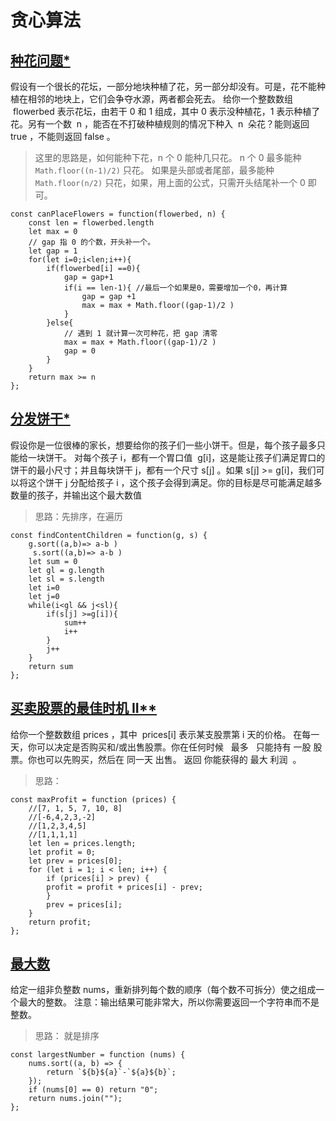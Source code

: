 # 贪心算法

## [种花问题\*](https://leetcode.cn/problems/can-place-flowers/)

假设有一个很长的花坛，一部分地块种植了花，另一部分却没有。可是，花不能种植在相邻的地块上，它们会争夺水源，两者都会死去。
给你一个整数数组  flowerbed 表示花坛，由若干 0 和 1 组成，其中 0 表示没种植花，1 表示种植了花。另有一个数  n ，能否在不打破种植规则的情况下种入  n  朵花？能则返回 true ，不能则返回 false 。

> 这里的思路是，如何能种下花，n 个 0 能种几只花。 n 个 0 最多能种 `Math.floor((n-1)/2)` 只花。 如果是头部或者尾部，最多能种 `Math.floor(n/2)` 只花，如果，用上面的公式，只需开头结尾补一个 0 即可。

```
const canPlaceFlowers = function(flowerbed, n) {
    const len = flowerbed.length
    let max = 0
    // gap 指 0 的个数，开头补一个。
    let gap = 1
    for(let i=0;i<len;i++){
        if(flowerbed[i] ==0){
            gap = gap+1
            if(i == len-1){ //最后一个如果是0，需要增加一个0，再计算
                gap = gap +1
                max = max + Math.floor((gap-1)/2 )
            }
        }else{
            // 遇到 1 就计算一次可种花，把 gap 清零
            max = max + Math.floor((gap-1)/2 )
            gap = 0
        }
    }
    return max >= n
};
```

## [分发饼干\*](https://leetcode.cn/problems/assign-cookies/)

假设你是一位很棒的家长，想要给你的孩子们一些小饼干。但是，每个孩子最多只能给一块饼干。
对每个孩子 i，都有一个胃口值  g[i]，这是能让孩子们满足胃口的饼干的最小尺寸；并且每块饼干 j，都有一个尺寸 s[j] 。如果 s[j] >= g[i]，我们可以将这个饼干 j 分配给孩子 i ，这个孩子会得到满足。你的目标是尽可能满足越多数量的孩子，并输出这个最大数值

> 思路：先排序，在遍历

```
const findContentChildren = function(g, s) {
    g.sort((a,b)=> a-b )
     s.sort((a,b)=> a-b )
    let sum = 0
    let gl = g.length
    let sl = s.length
    let i=0
    let j=0
    while(i<gl && j<sl){
        if(s[j] >=g[i]){
            sum++
            i++
        }
        j++
    }
    return sum
};
```

## [买卖股票的最佳时机 II\*\*](https://leetcode.cn/problems/best-time-to-buy-and-sell-stock-ii)

给你一个整数数组 prices ，其中  prices[i] 表示某支股票第 i 天的价格。
在每一天，你可以决定是否购买和/或出售股票。你在任何时候   最多   只能持有 一股 股票。你也可以先购买，然后在 同一天 出售。
返回 你能获得的 最大 利润  。

> 思路：

```
const maxProfit = function (prices) {
    //[7, 1, 5, 7, 10, 8]
    //[-6,4,2,3,-2]
    //[1,2,3,4,5]
    //[1,1,1,1]
    let len = prices.length;
    let profit = 0;
    let prev = prices[0];
    for (let i = 1; i < len; i++) {
        if (prices[i] > prev) {
        profit = profit + prices[i] - prev;
        }
        prev = prices[i];
    }
    return profit;
};
```

## [最大数](https://leetcode.cn/problems/largest-number/)

给定一组非负整数 nums，重新排列每个数的顺序（每个数不可拆分）使之组成一个最大的整数。
注意：输出结果可能非常大，所以你需要返回一个字符串而不是整数。

> 思路： 就是排序

```
const largestNumber = function (nums) {
    nums.sort((a, b) => {
        return `${b}${a}`-`${a}${b}`;
    });
    if (nums[0] == 0) return "0";
    return nums.join("");
};
```
